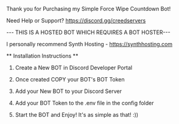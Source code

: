 Thank you for Purchasing my Simple Force Wipe Countdown Bot!

Need Help or Support? https://discord.gg/creedservers


--- THIS IS A HOSTED BOT WHICH REQUIRES A BOT HOSTER---

I personally recommend Synth Hosting - https://synthhosting.com


** Installation Instructions **


1. Create a New BOT in Discord Developer Portal

2. Once created COPY your BOT's BOT Token

3. Add your New BOT to your Discord Server

4. Add your BOT Token to the .env file in the config folder

5. Start the BOT and Enjoy! It's as simple as that! :))